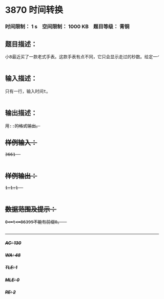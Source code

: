 # 3870 时间转换   
### 时间限制： 1 s&nbsp;&nbsp;&nbsp;&nbsp;空间限制： 1000 KB&nbsp;&nbsp;&nbsp;&nbsp;题目等级： 青铜  
## 题目描述：  

<pre>
小B最近买了一款老式手表。这款手表有点不同，它只会显示走过的秒数。给定一个以秒为单位的数，请你帮他转换为现在的时间。  

</pre>
  
  
## 输入描述：  

<pre>
只有一行，输入时间t。  

</pre>
  
  
## 输出描述：  

<pre>
用<h>:<m>:<s>的格式输出。
</pre>
  
  
## 样例输入：  

<pre>
3661  

</pre>
  
  
## 样例输出：  

<pre>
1:1:1  

</pre>
  
  
## 数据范围及提示：  

<pre>
0<=t<=86399不能有前缀0。  

</pre>
  
  
***  

##### AC: 130  
##### WA: 48  
##### TLE: 1  
##### MLE: 0  
##### RE: 2  
